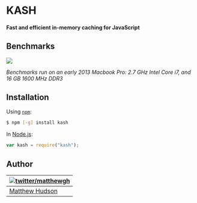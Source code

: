 # KASH

#### Fast and efficient in-memory caching for JavaScript

## Benchmarks

<img src="https://photos-5.dropbox.com/t/0/AAC8tcXRw6AQ4GZZsXnRoQY_R0zFy6a3tEfzQPpwvqbePQ/12/22769267/png/1024x768/3/1384894800/0/2/ZRqNGhcM8FoE29Xmi5Dnqjv6APGyvLQgxOnANOZ8Mvo.png/NB9WyHlOZTh_b3JlD8HLjsVi64NegP4pNphxQBe8bzo" />

_Benchmarks run on an early 2013 Macbook Pro: 2.7 GHz Intel Core i7, and 16 GB 1600 MHz DDR3_

## Installation

Using [`npm`](http://npmjs.org/):

``` sh
$ npm [-g] install kash
```

In [Node.js](http://nodejs.org/):

``` javascript
var kash = require("kash");
```

## Author

| [![twitter/matthewgh](http://gravatar.com/avatar/e0f8435a3df533d64b09b8aee394b8d3?s=85)](https://twitter.com/matthewgh "Follow @matthewgh on Twitter") |
|---|
| [Matthew Hudson](http://matthewhudson.me/) |
